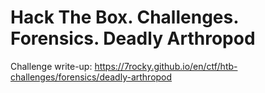 # Hack The Box. Challenges. Forensics. Deadly Arthropod

Challenge write-up: https://7rocky.github.io/en/ctf/htb-challenges/forensics/deadly-arthropod
